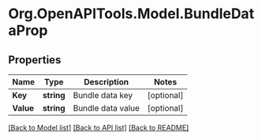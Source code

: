 
# Org.OpenAPITools.Model.BundleDataProp

## Properties

Name | Type | Description | Notes
------------ | ------------- | ------------- | -------------
**Key** | **string** | Bundle data key | [optional] 
**Value** | **string** | Bundle data value | [optional] 

[[Back to Model list]](../README.md#documentation-for-models)
[[Back to API list]](../README.md#documentation-for-api-endpoints)
[[Back to README]](../README.md)


